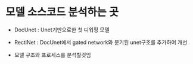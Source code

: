 # 모델 소스코드 분석하는 곳
- DocUnet  : Unet기반으로한 첫 디워핑 모델 
- RectiNet : DocUnet에서 gated network와 분기된 unet구조를 추가하여 개선

- 모델 구조와 프로세스를 분석할것임
